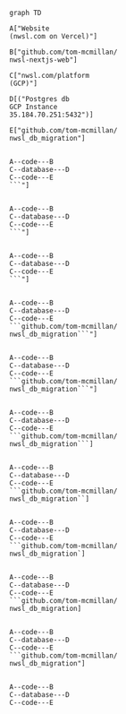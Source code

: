 ```mermaid
graph TD

A["Website
(nwsl.com on Vercel)"]

B["github.com/tom-mcmillan/
nwsl-nextjs-web"]

C["nwsl.com/platform
(GCP)"]

D[("Postgres db
GCP Instance
35.184.70.251:5432")]

E["github.com/tom-mcmillan/
nwsl_db_migration"]


A--code---B
C--database---D
C--code---E
```"]


A--code---B
C--database---D
C--code---E
```"]


A--code---B
C--database---D
C--code---E
```"]


A--code---B
C--database---D
C--code---E
```github.com/tom-mcmillan/
nwsl_db_migration```"]


A--code---B
C--database---D
C--code---E
```github.com/tom-mcmillan/
nwsl_db_migration```"]


A--code---B
C--database---D
C--code---E
```github.com/tom-mcmillan/
nwsl_db_migration```]


A--code---B
C--database---D
C--code---E
```github.com/tom-mcmillan/
nwsl_db_migration``]


A--code---B
C--database---D
C--code---E
```github.com/tom-mcmillan/
nwsl_db_migration`]


A--code---B
C--database---D
C--code---E
```github.com/tom-mcmillan/
nwsl_db_migration]


A--code---B
C--database---D
C--code---E
```github.com/tom-mcmillan/
nwsl_db_migration"]


A--code---B
C--database---D
C--code---E
```